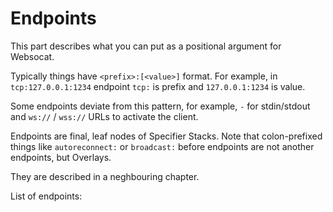 # Endpoints

This part describes what you can put as a positional argument for Websocat.

Typically things have `<prefix>:[<value>]` format. For example, in `tcp:127.0.0.1:1234` endpoint 
`tcp:` is prefix and `127.0.0.1:1234` is value.

Some endpoints deviate from this pattern, for example, `-` for stdin/stdout and `ws://` / `wss://` URLs
to activate the client.

Endpoints are final, leaf nodes of Specifier Stacks. Note that colon-prefixed things 
like `autoreconnect:` or `broadcast:` before endpoints are not another endpoints, but Overlays.

They are described in a neghbouring chapter.

List of endpoints:
